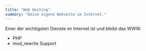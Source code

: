 ```yaml
---
title: "Web Hosting"
summary: "Deine eigene Webseite im Internet."
---
```

Einer der wichtigsten Dienste im Internet ist und bleibt das WWW.

* PHP
* mod_rewrite Support
